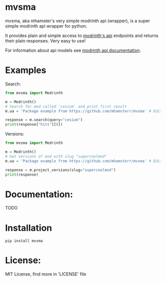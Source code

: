 # mvsma

mvsma, aka mhamster's very simple modrinth api (wrapper), is a super simple modrinth api wrapper for python.

It provides plain and simple access to [modrinth's api](https://api.modrinth.com) endpoints and returns their plain responses. Very easy to use!

For information about api models see [modrinth api documentation](https://docs.modrinth.com/api-spec/#tag/project_model).

# Examples

Search:
```py
from mvsma import Modrinth

m = Modrinth()
# Search for mod called 'cesium' and print first result
m.ua = 'Package example from https://github.com/mhamsterr/mvsma' # Edit User-Agent of request so everyone will know who we are and what we are doing

response = m.search(query="cesium")
print(response["hits"][0])

```

Versions:
```py
from mvsma import Modrinth

m = Modrinth()
# Get versions of mod with slug "supercoolmod"
m.ua = 'Package example from https://github.com/mhamsterr/mvsma' # Edit User-Agent of request so everyone will know who we are and what we are doing

response = m.project_versions(slug="supercoolmod")
print(response)

```

# Documentation:
TODO

# Installation
```
pip install mvsma
```

# License:
MIT License, find more in 'LICENSE' file